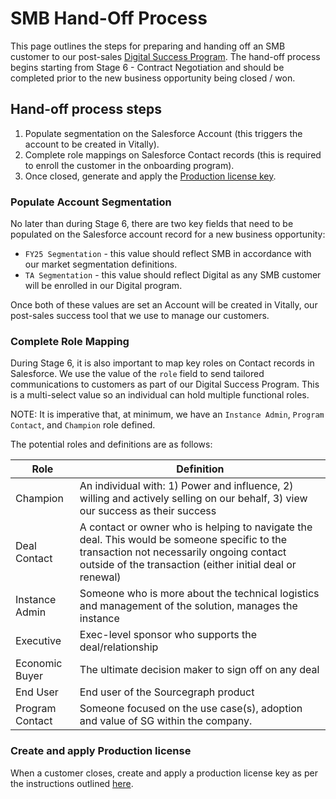 # SMB Hand-Off Process

This page outlines the steps for preparing and handing off an SMB customer to our post-sales [Digital Success Program](../../technical-success/ta/digital-success/team-culture/digital-success-program.md#1-customer-onboarding). The hand-off process begins starting from Stage 6 - Contract Negotiation and should be completed prior to the new business opportunity being closed / won.

## Hand-off process steps

1. Populate segmentation on the Salesforce Account (this triggers the account to be created in Vitally).
2. Complete role mappings on Salesforce Contact records (this is required to enroll the customer in the onboarding program).
3. Once closed, generate and apply the [Production license key](../../technical-success/ce/process/license_keys.md#converting-a-prospect-to-a-new-customer).

### Populate Account Segmentation

No later than during Stage 6, there are two key fields that need to be populated on the Salesforce account record for a new business opportunity:

- `FY25 Segmentation` - this value should reflect SMB in accordance with our market segmentation definitions.
- `TA Segmentation` - this value should reflect Digital as any SMB customer will be enrolled in our Digital program.

Once both of these values are set an Account will be created in Vitally, our post-sales success tool that we use to manage our customers.

### Complete Role Mapping

During Stage 6, it is also important to map key roles on Contact records in Salesforce. We use the value of the `role` field to send tailored communications to customers as part of our Digital Success Program. This is a multi-select value so an individual can hold multiple functional roles.

NOTE: It is imperative that, at minimum, we have an `Instance Admin`, `Program Contact`, and `Champion` role defined.

The potential roles and definitions are as follows:

| Role            | Definition                                                                                                                                                                                            |
| --------------- | ----------------------------------------------------------------------------------------------------------------------------------------------------------------------------------------------------- |
| Champion        | An individual with: 1) Power and influence, 2) willing and actively selling on our behalf, 3) view our success as their success                                                                       |
| Deal Contact    | A contact or owner who is helping to navigate the deal. This would be someone specific to the transaction not necessarily ongoing contact outside of the transaction (either initial deal or renewal) |
| Instance Admin  | Someone who is more about the technical logistics and management of the solution, manages the instance                                                                                                |
| Executive       | Exec-level sponsor who supports the deal/relationship                                                                                                                                                 |
| Economic Buyer  | The ultimate decision maker to sign off on any deal                                                                                                                                                   |
| End User        | End user of the Sourcegraph product                                                                                                                                                                   |
| Program Contact | Someone focused on the use case(s), adoption and value of SG within the company.                                                                                                                      |

### Create and apply Production license

When a customer closes, create and apply a production license key as per the instructions outlined [here](cloud_instances.md).
